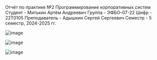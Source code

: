 Отчёт по практике №2
Программирование корпоративных систем
Студент - Митькин Артём Андреевич
Группа - ЭФБО-07-22
Шифр - 22Т0105
Преподаватель - Адышкин Сергей Сергеевич
Семестр - 5 семестр, 2024-2025 гг.

![image](https://github.com/user-attachments/assets/41752ff3-b805-4900-aea8-6cb4177c005d)


![image](https://github.com/user-attachments/assets/a6c35477-6932-4155-8ea1-4c4760697ee3)


![image](https://github.com/user-attachments/assets/08050492-aed5-4702-8ba4-a40f5517196b)
